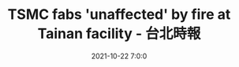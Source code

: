 ---
"title": "TSMC fabs 'unaffected' by fire at Tainan facility - 台北時報"
"date": "2021-10-22 7:0:0"
"feed_name": "GOOGLENEWSCONSTRUCTION"
"feed_website": "https://news.google.com/search?q=construction%2Bincident&hl=en-US&gl=US&ceid=US:en"
"feed_rss": "https://news.google.com/rss/search?q=construction%2Bincident&hl=en-US&gl=US&ceid=US:en"
"link": "https://taipeitimes.com/News/biz/archives/2021/10/22/2003766522"
"source": "{'href': 'https://taipeitimes.com', 'title': '台北時報'}"
"file": "_posts/2021-1-1-9348e389dcb59e94a3854c7c19fd4084beee798b.md"
"accident": "1"
"drilling": "1"
"dead": "0"
"injured": "0"
"arrested": "0"
"place": "unknown place"
"where": "unknown site"
"causes": "unknown"
"place_uri": "unknown place"
---